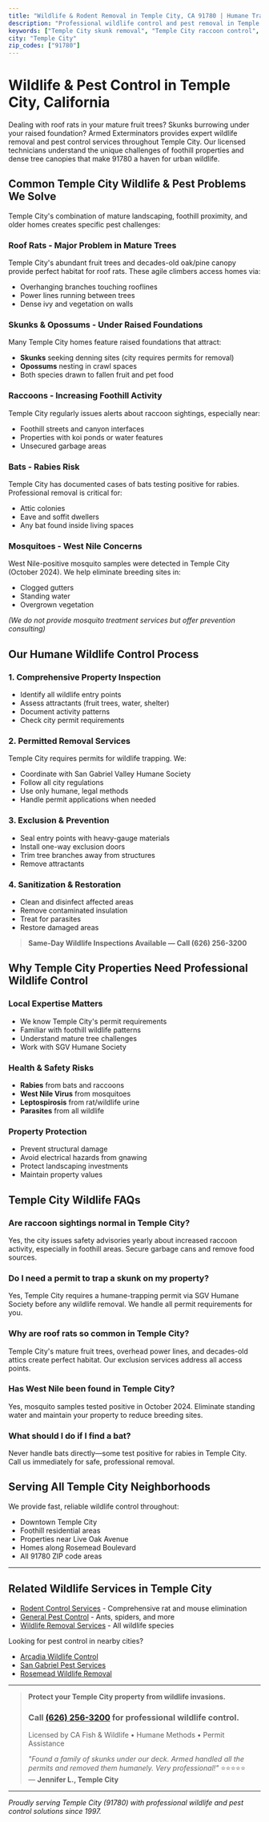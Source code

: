 ```yaml
---
title: "Wildlife & Rodent Removal in Temple City, CA 91780 | Humane Trapping & Exclusion"
description: "Professional wildlife control and pest removal in Temple City. Expert roof rat, skunk, raccoon control. Serving 91780. Licensed & insured. Call (626) 256-3200."
keywords: ["Temple City skunk removal", "Temple City raccoon control", "Temple City roof rat exterminator", "Temple City wildlife removal", "Temple City bat removal"]
city: "Temple City"
zip_codes: ["91780"]
---
```


# Wildlife & Pest Control in **Temple City, California**

Dealing with roof rats in your mature fruit trees? Skunks burrowing under your raised foundation? Armed Exterminators provides expert wildlife removal and pest control services throughout Temple City. Our licensed technicians understand the unique challenges of foothill properties and dense tree canopies that make 91780 a haven for urban wildlife.

## Common Temple City Wildlife & Pest Problems We Solve

Temple City's combination of mature landscaping, foothill proximity, and older homes creates specific pest challenges:

### **Roof Rats** - Major Problem in Mature Trees
Temple City's abundant fruit trees and decades-old oak/pine canopy provide perfect habitat for roof rats. These agile climbers access homes via:
- Overhanging branches touching rooflines
- Power lines running between trees
- Dense ivy and vegetation on walls

### **Skunks & Opossums** - Under Raised Foundations
Many Temple City homes feature raised foundations that attract:
- **Skunks** seeking denning sites (city requires permits for removal)
- **Opossums** nesting in crawl spaces
- Both species drawn to fallen fruit and pet food

### **Raccoons** - Increasing Foothill Activity
Temple City regularly issues alerts about raccoon sightings, especially near:
- Foothill streets and canyon interfaces
- Properties with koi ponds or water features
- Unsecured garbage areas

### **Bats** - Rabies Risk
Temple City has documented cases of bats testing positive for rabies. Professional removal is critical for:
- Attic colonies
- Eave and soffit dwellers
- Any bat found inside living spaces

### **Mosquitoes** - West Nile Concerns
West Nile-positive mosquito samples were detected in Temple City (October 2024). We help eliminate breeding sites in:
- Clogged gutters
- Standing water
- Overgrown vegetation

*(We do not provide mosquito treatment services but offer prevention consulting)*

## Our Humane Wildlife Control Process

### 1. Comprehensive Property Inspection
- Identify all wildlife entry points
- Assess attractants (fruit trees, water, shelter)
- Document activity patterns
- Check city permit requirements

### 2. Permitted Removal Services
Temple City requires permits for wildlife trapping. We:
- Coordinate with San Gabriel Valley Humane Society
- Follow all city regulations
- Use only humane, legal methods
- Handle permit applications when needed

### 3. Exclusion & Prevention
- Seal entry points with heavy-gauge materials
- Install one-way exclusion doors
- Trim tree branches away from structures
- Remove attractants

### 4. Sanitization & Restoration
- Clean and disinfect affected areas
- Remove contaminated insulation
- Treat for parasites
- Restore damaged areas

> **Same-Day Wildlife Inspections Available — Call (626) 256-3200**

## Why Temple City Properties Need Professional Wildlife Control

### Local Expertise Matters
- We know Temple City's permit requirements
- Familiar with foothill wildlife patterns
- Understand mature tree challenges
- Work with SGV Humane Society

### Health & Safety Risks
- **Rabies** from bats and raccoons
- **West Nile Virus** from mosquitoes
- **Leptospirosis** from rat/wildlife urine
- **Parasites** from all wildlife

### Property Protection
- Prevent structural damage
- Avoid electrical hazards from gnawing
- Protect landscaping investments
- Maintain property values

## Temple City Wildlife FAQs

### Are raccoon sightings normal in Temple City?
Yes, the city issues safety advisories yearly about increased raccoon activity, especially in foothill areas. Secure garbage cans and remove food sources.

### Do I need a permit to trap a skunk on my property?
Yes, Temple City requires a humane-trapping permit via SGV Humane Society before any wildlife removal. We handle all permit requirements for you.

### Why are roof rats so common in Temple City?
Temple City's mature fruit trees, overhead power lines, and decades-old attics create perfect habitat. Our exclusion services address all access points.

### Has West Nile been found in Temple City?
Yes, mosquito samples tested positive in October 2024. Eliminate standing water and maintain your property to reduce breeding sites.

### What should I do if I find a bat?
Never handle bats directly—some test positive for rabies in Temple City. Call us immediately for safe, professional removal.

## Serving All Temple City Neighborhoods

We provide fast, reliable wildlife control throughout:
- Downtown Temple City
- Foothill residential areas  
- Properties near Live Oak Avenue
- Homes along Rosemead Boulevard
- All 91780 ZIP code areas

---

## Related Wildlife Services in Temple City

- [Rodent Control Services](/services/rodent-control/) - Comprehensive rat and mouse elimination
- [General Pest Control](/services/) - Ants, spiders, and more
- [Wildlife Removal Services](/wildlife-control-services/) - All wildlife species

Looking for pest control in nearby cities?
- [Arcadia Wildlife Control](/locations/arcadia/)
- [San Gabriel Pest Services](/locations/san-gabriel/)
- [Rosemead Wildlife Removal](/locations/rosemead/)

---

> **Protect your Temple City property from wildlife invasions.**  
> ### Call [(626) 256-3200](tel:6262563200) for professional wildlife control.  
> Licensed by CA Fish & Wildlife • Humane Methods • Permit Assistance  
> 
> *"Found a family of skunks under our deck. Armed handled all the permits and removed them humanely. Very professional!"* ⭐⭐⭐⭐⭐  
> — **Jennifer L., Temple City**

---

*Proudly serving Temple City (91780) with professional wildlife and pest control solutions since 1997.*
